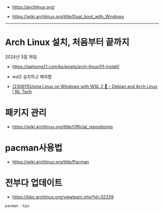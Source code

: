 - https://archlinux.org/

- https://wiki.archlinux.org/title/Dual_boot_with_Windows

<hr/>

# Arch Linux 설치, 처음부터 끝까지
2024년 3월 16일
- https://jaehong21.com/ko/posts/arch-linux/01-install/

- wsl2 설치하고 해야함
- [(230611)Using Linux on Windows with WSL 2 🐧 – Debian and Arch Linux | NL Tech](https://youtu.be/4RXDbz-EEEo?si=-Vsj9GpvuqPBCpMN)

# 패키지 관리
- https://wiki.archlinux.org/title/Official_repositories

# pacman사용법
- https://wiki.archlinux.org/title/Pacman

# 전부다 업데이트
- https://bbs.archlinux.org/viewtopic.php?id=32339

```
pacman -Syu
```
